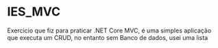 # IES_MVC
Exercicio que fiz para praticar .NET Core MVC, é uma simples aplicação que executa um CRUD, no entanto sem Banco de dados, usei uma lista
